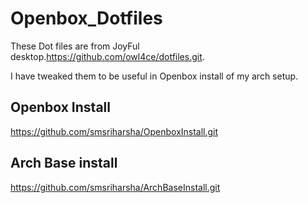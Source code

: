 # Openbox_Dotfiles
 These Dot files are from JoyFul desktop.https://github.com/owl4ce/dotfiles.git.
 
 I have tweaked them to be useful in Openbox install of my arch setup.
 ## Openbox Install
 https://github.com/smsriharsha/OpenboxInstall.git
 
 ## Arch Base install
 
 https://github.com/smsriharsha/ArchBaseInstall.git
 

